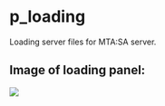 # p_loading
Loading server files for MTA:SA server.

## Image of loading panel:

<img src="https://media.discordapp.net/attachments/1202586068248166430/1204425517445423104/image.png?ex=65d4afac&is=65c23aac&hm=d69842119b283971df43fd9260759f2b025c73e9b8d22b857cb04d03d2f69e2c&=&format=webp&quality=lossless&width=1179&height=663"/>
